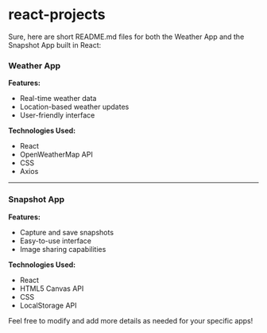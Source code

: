 # react-projects
Sure, here are short README.md files for both the Weather App and the Snapshot App built in React:

### Weather App

**Features:**
- Real-time weather data
- Location-based weather updates
- User-friendly interface

**Technologies Used:**
- React
- OpenWeatherMap API
- CSS
- Axios

---

### Snapshot App

**Features:**
- Capture and save snapshots
- Easy-to-use interface
- Image sharing capabilities

**Technologies Used:**
- React
- HTML5 Canvas API
- CSS
- LocalStorage API

Feel free to modify and add more details as needed for your specific apps!
